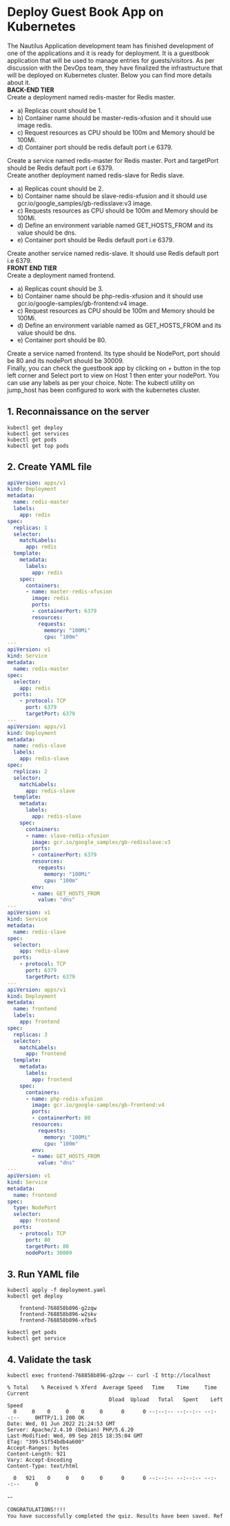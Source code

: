 # Deploy Guest Book App on Kubernetes

The Nautilus Application development team has finished development of one of the applications and it is ready for deployment. It is a guestbook application that will be used to manage entries for guests/visitors. As per discussion with the DevOps team, 
they have finalized the infrastructure that will be deployed on Kubernetes cluster. Below you can find more details about it.  
**BACK-END TIER**  
Create a deployment named redis-master for Redis master.  
- a) Replicas count should be 1.
- b) Container name should be master-redis-xfusion and it should use image redis.
- c) Request resources as CPU should be 100m and Memory should be 100Mi.
- d) Container port should be redis default port i.e 6379.

Create a service named redis-master for Redis master. Port and targetPort should be Redis default port i.e 6379.  
Create another deployment named redis-slave for Redis slave.  
- a) Replicas count should be 2.
- b) Container name should be slave-redis-xfusion and it should use gcr.io/google_samples/gb-redisslave:v3 image.
- c) Requests resources as CPU should be 100m and Memory should be 100Mi.
- d) Define an environment variable named GET_HOSTS_FROM and its value should be dns.
- e) Container port should be Redis default port i.e 6379.

Create another service named redis-slave. It should use Redis default port i.e 6379.  
**FRONT END TIER**  
Create a deployment named frontend.  
- a) Replicas count should be 3.
- b) Container name should be php-redis-xfusion and it should use gcr.io/google-samples/gb-frontend:v4 image.
- c) Request resources as CPU should be 100m and Memory should be 100Mi.
- d) Define an environment variable named as GET_HOSTS_FROM and its value should be dns.
- e) Container port should be 80.

Create a service named frontend. Its type should be NodePort, port should be 80 and its nodePort should be 30009.  
Finally, you can check the guestbook app by clicking on + button in the top left corner and Select port to view on Host 1 then enter your nodePort. You can use any labels as per your choice. Note: The kubectl utility on jump_host has been configured to work with the kubernetes cluster.


## 1. Reconnaissance on the server
`kubectl get deploy`  
`kubectl get services`  
`kubectl get pods`  
`kubectl get top pods`  


## 2. Create YAML file
```yaml
apiVersion: apps/v1
kind: Deployment
metadata:
  name: redis-master
  labels:
    app: redis
spec:
  replicas: 1
  selector:
    matchLabels:
      app: redis
  template:
    metadata:
      labels:
        app: redis
    spec:
      containers:
      - name: master-redis-xfusion
        image: redis
        ports:
        - containerPort: 6379
        resources:
          requests:
            memory: "100Mi"
            cpu: "100m"
---
apiVersion: v1
kind: Service
metadata:
  name: redis-master
spec:
  selector:
    app: redis
  ports:
    - protocol: TCP
      port: 6379
      targetPort: 6379
---
apiVersion: apps/v1
kind: Deployment
metadata:
  name: redis-slave
  labels:
    app: redis-slave
spec:
  replicas: 2
  selector:
    matchLabels:
      app: redis-slave
  template:
    metadata:
      labels:
        app: redis-slave
    spec:
      containers:
      - name: slave-redis-xfusion
        image: gcr.io/google_samples/gb-redisslave:v3
        ports:
        - containerPort: 6379
        resources:
          requests:
            memory: "100Mi"
            cpu: "100m"
        env:
        - name: GET_HOSTS_FROM
          value: "dns"
---
apiVersion: v1
kind: Service
metadata:
  name: redis-slave
spec:
  selector:
    app: redis-slave
  ports:
    - protocol: TCP
      port: 6379
      targetPort: 6379
---
apiVersion: apps/v1
kind: Deployment
metadata:
  name: frontend
  labels:
    app: frontend
spec:
  replicas: 3
  selector:
    matchLabels:
      app: frontend
  template:
    metadata:
      labels:
        app: frontend
    spec:
      containers:
      - name: php-redis-xfusion
        image: gcr.io/google-samples/gb-frontend:v4
        ports:
        - containerPort: 80
        resources:
          requests:
            memory: "100Mi"
            cpu: "100m"
        env:
        - name: GET_HOSTS_FROM
          value: "dns"
---
apiVersion: v1
kind: Service
metadata:
  name: frontend
spec:
  type: NodePort
  selector:
    app: frontend
  ports:
    - protocol: TCP
      port: 80
      targetPort: 80
      nodePort: 30009
```


## 3. Run YAML file
`kubectl apply -f deployment.yaml`  
`kubectl get deploy`  
```console
	frontend-768858b896-g2zqw
	frontend-768858b896-w2skv
	frontend-768858b896-xfbv5
```

`kubectl get pods`  
`kubectl get service`  


## 4. Validate the task
`kubectl exec frontend-768858b896-g2zqw -- curl -I http://localhost`  
```console
% Total    % Received % Xferd  Average Speed   Time    Time     Time  Current
                                 Dload  Upload   Total   Spent    Left  Speed
  0     0    0     0    0     0      0      0 --:--:-- --:--:-- --:--:--     0HTTP/1.1 200 OK
Date: Wed, 01 Jun 2022 21:24:53 GMT
Server: Apache/2.4.10 (Debian) PHP/5.6.20
Last-Modified: Wed, 09 Sep 2015 18:35:04 GMT
ETag: "399-51f54bdb4a600"
Accept-Ranges: bytes
Content-Length: 921
Vary: Accept-Encoding
Content-Type: text/html

  0   921    0     0    0     0      0      0 --:--:-- --:--:-- --:--:--     0
```

--

```bash
CONGRATULATIONS!!!!
You have successfully completed the quiz. Results have been saved. Ref ID:6297d4480a2edf7f0c096746
```
